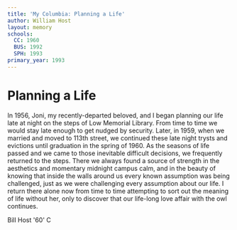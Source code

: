 ```yaml
---
title: 'My Columbia: Planning a Life'
author: William Host
layout: memory
schools:
  CC: 1960
  BUS: 1992
  SPH: 1993
primary_year: 1993
---
```

# Planning a Life

In 1956, Joni, my recently-departed beloved, and I began planning our life late at night on the steps of Low Memorial Library. From time to time we would stay late enough to get nudged by security. Later, in 1959, when we married and moved to 113th street, we continued these late night trysts and evictions until graduation in the spring of 1960. As the seasons of life passed and we came to those inevitable difficult decisions, we frequently returned to the steps. There we always found a source of strength in the aesthetics and momentary midnight campus calm, and in the beauty of knowing that inside the walls around us every known assumption was being challenged, just as we were challenging every assumption about our life. I return there alone now from time to time attempting to sort out the meaning of life without her, only to discover that our life-long love affair with the owl continues.

Bill Host '60' C
